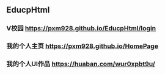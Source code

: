 ## EducpHtml

### V校园 https://pxm928.github.io/EducpHtml/login

### 我的个人主页 https://pxm928.github.io/HomePage

### 我的个人UI作品 https://huaban.com/wur0xpbt9u/
